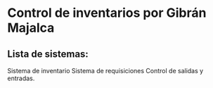 # Control de inventarios por Gibrán Majalca
## Lista de sistemas:
Sistema de inventario
Sistema de requisiciones
Control de salidas y entradas.